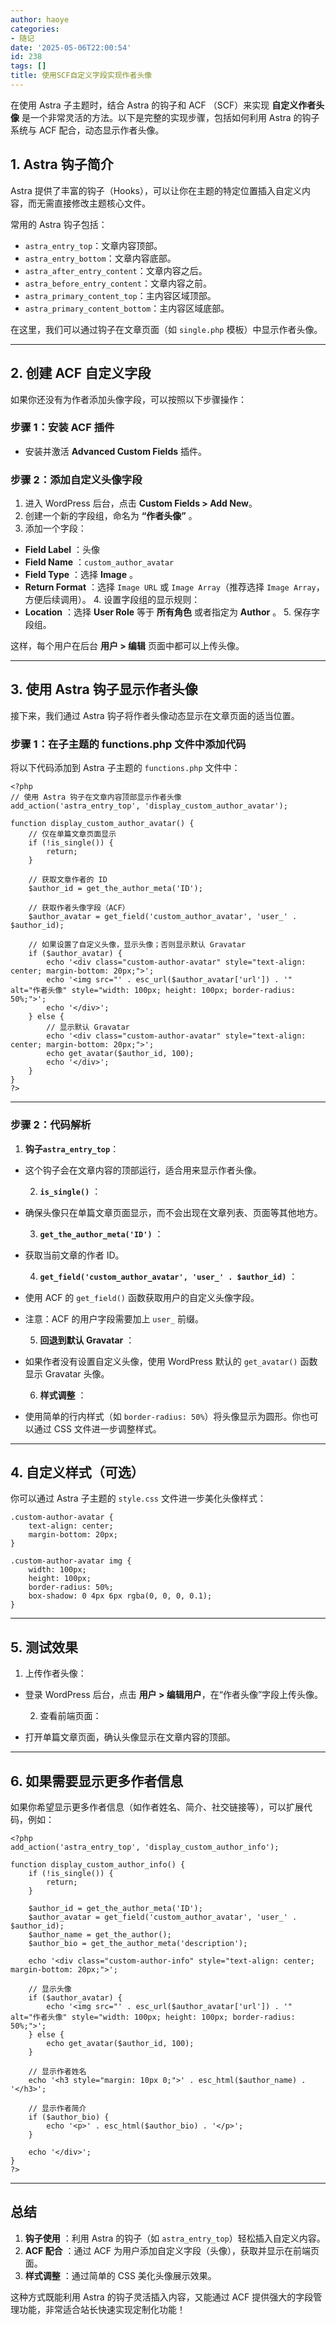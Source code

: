 ```yaml
---
author: haoye
categories:
- 随记
date: '2025-05-06T22:00:54'
id: 238
tags: []
title: 使用SCF自定义字段实现作者头像
---
```


在使用 Astra 子主题时，结合 Astra 的钩子和 ACF （SCF）来实现 **自定义作者头像**
是一个非常灵活的方法。以下是完整的实现步骤，包括如何利用 Astra 的钩子系统与 ACF 配合，动态显示作者头像。

## **1\. Astra 钩子简介**

Astra 提供了丰富的钩子（Hooks），可以让你在主题的特定位置插入自定义内容，而无需直接修改主题核心文件。

常用的 Astra 钩子包括：  
- `astra_entry_top`：文章内容顶部。  
- `astra_entry_bottom`：文章内容底部。  
- `astra_after_entry_content`：文章内容之后。  
- `astra_before_entry_content`：文章内容之前。  
- `astra_primary_content_top`：主内容区域顶部。  
- `astra_primary_content_bottom`：主内容区域底部。

在这里，我们可以通过钩子在文章页面（如 `single.php` 模板）中显示作者头像。

* * *

## **2\. 创建 ACF 自定义字段**

如果你还没有为作者添加头像字段，可以按照以下步骤操作：

### **步骤 1：安装 ACF 插件**

  * 安装并激活 **Advanced Custom Fields** 插件。

### **步骤 2：添加自定义头像字段**

  1. 进入 WordPress 后台，点击 **Custom Fields > Add New**。
  2. 创建一个新的字段组，命名为 **“作者头像”** 。
  3. 添加一个字段：  
- **Field Label** ：头像  
- **Field Name** ：`custom_author_avatar`  
- **Field Type** ：选择 **Image** 。  
- **Return Format** ：选择 `Image URL` 或 `Image Array`（推荐选择 `Image Array`，方便后续调用）。
  4. 设置字段组的显示规则：  
- **Location** ：选择 **User Role** 等于 **所有角色** 或者指定为 **Author** 。
  5. 保存字段组。

这样，每个用户在后台 **用户 > 编辑** 页面中都可以上传头像。

* * *

## **3\. 使用 Astra 钩子显示作者头像**

接下来，我们通过 Astra 钩子将作者头像动态显示在文章页面的适当位置。

### **步骤 1：在子主题的 functions.php 文件中添加代码**

将以下代码添加到 Astra 子主题的 `functions.php` 文件中：

    
    
    <?php
    // 使用 Astra 钩子在文章内容顶部显示作者头像
    add_action('astra_entry_top', 'display_custom_author_avatar');
    
    function display_custom_author_avatar() {
        // 仅在单篇文章页面显示
        if (!is_single()) {
            return;
        }
    
        // 获取文章作者的 ID
        $author_id = get_the_author_meta('ID');
    
        // 获取作者头像字段（ACF）
        $author_avatar = get_field('custom_author_avatar', 'user_' . $author_id);
    
        // 如果设置了自定义头像，显示头像；否则显示默认 Gravatar
        if ($author_avatar) {
            echo '<div class="custom-author-avatar" style="text-align: center; margin-bottom: 20px;">';
            echo '<img src="' . esc_url($author_avatar['url']) . '" alt="作者头像" style="width: 100px; height: 100px; border-radius: 50%;">';
            echo '</div>';
        } else {
            // 显示默认 Gravatar
            echo '<div class="custom-author-avatar" style="text-align: center; margin-bottom: 20px;">';
            echo get_avatar($author_id, 100);
            echo '</div>';
        }
    }
    ?>
    

* * *

### **步骤 2：代码解析**

  1. **钩子`astra_entry_top`**：  
- 这个钩子会在文章内容的顶部运行，适合用来显示作者头像。

  2. **`is_single()`** ：  
- 确保头像只在单篇文章页面显示，而不会出现在文章列表、页面等其他地方。

  3. **`get_the_author_meta('ID')`** ：  
- 获取当前文章的作者 ID。

  4. **`get_field('custom_author_avatar', 'user_' . $author_id)`** ：  
- 使用 ACF 的 `get_field()` 函数获取用户的自定义头像字段。  
- 注意：ACF 的用户字段需要加上 `user_` 前缀。

  5. **回退到默认 Gravatar** ：  
- 如果作者没有设置自定义头像，使用 WordPress 默认的 `get_avatar()` 函数显示 Gravatar 头像。

  6. **样式调整** ：  
- 使用简单的行内样式（如 `border-radius: 50%`）将头像显示为圆形。你也可以通过 CSS 文件进一步调整样式。

* * *

## **4\. 自定义样式（可选）**

你可以通过 Astra 子主题的 `style.css` 文件进一步美化头像样式：

    
    
    .custom-author-avatar {
        text-align: center;
        margin-bottom: 20px;
    }
    
    .custom-author-avatar img {
        width: 100px;
        height: 100px;
        border-radius: 50%;
        box-shadow: 0 4px 6px rgba(0, 0, 0, 0.1);
    }
    

* * *

## **5\. 测试效果**

  1. 上传作者头像：  
- 登录 WordPress 后台，点击 **用户 > 编辑用户**，在“作者头像”字段上传头像。

  2. 查看前端页面：  
- 打开单篇文章页面，确认头像显示在文章内容的顶部。

* * *

## **6\. 如果需要显示更多作者信息**

如果你希望显示更多作者信息（如作者姓名、简介、社交链接等），可以扩展代码，例如：

    
    
    <?php
    add_action('astra_entry_top', 'display_custom_author_info');
    
    function display_custom_author_info() {
        if (!is_single()) {
            return;
        }
    
        $author_id = get_the_author_meta('ID');
        $author_avatar = get_field('custom_author_avatar', 'user_' . $author_id);
        $author_name = get_the_author();
        $author_bio = get_the_author_meta('description');
    
        echo '<div class="custom-author-info" style="text-align: center; margin-bottom: 20px;">';
    
        // 显示头像
        if ($author_avatar) {
            echo '<img src="' . esc_url($author_avatar['url']) . '" alt="作者头像" style="width: 100px; height: 100px; border-radius: 50%;">';
        } else {
            echo get_avatar($author_id, 100);
        }
    
        // 显示作者姓名
        echo '<h3 style="margin: 10px 0;">' . esc_html($author_name) . '</h3>';
    
        // 显示作者简介
        if ($author_bio) {
            echo '<p>' . esc_html($author_bio) . '</p>';
        }
    
        echo '</div>';
    }
    ?>
    

* * *

## **总结**

  1. **钩子使用** ：利用 Astra 的钩子（如 `astra_entry_top`）轻松插入自定义内容。
  2. **ACF 配合** ：通过 ACF 为用户添加自定义字段（头像），获取并显示在前端页面。
  3. **样式调整** ：通过简单的 CSS 美化头像展示效果。

这种方式既能利用 Astra 的钩子灵活插入内容，又能通过 ACF 提供强大的字段管理功能，非常适合站长快速实现定制化功能！

